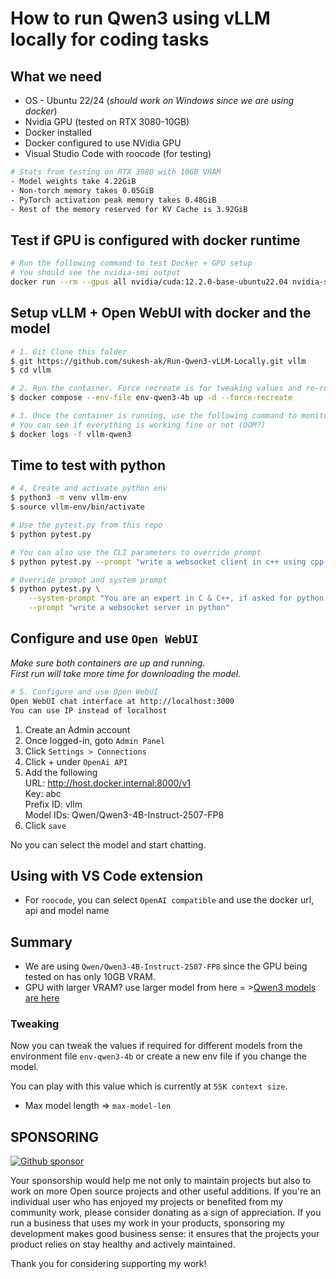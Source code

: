 # How to run Qwen3 using vLLM locally for coding tasks

## What we need
- OS - Ubuntu 22/24 (_should work on Windows since we are using docker_)
- Nvidia GPU (tested on RTX 3080-10GB)
- Docker installed
- Docker configured to use NVidia GPU
- Visual Studio Code with roocode (for testing)

```bash
# Stats from testing on RTX 3080 with 10GB VRAM
- Model weights take 4.22GiB
- Non-torch memory takes 0.05GiB
- PyTorch activation peak memory takes 0.48GiB
- Rest of the memory reserved for KV Cache is 3.92GiB
```

## Test if GPU is configured with docker runtime

```bash
# Run the following command to test Docker + GPU setup
# You should see the nvidia-smi output
docker run --rm --gpus all nvidia/cuda:12.2.0-base-ubuntu22.04 nvidia-smi
```

## Setup vLLM + Open WebUI with docker and the model

```bash
# 1. Git Clone this folder
$ git https://github.com/sukesh-ak/Run-Qwen3-vLLM-Locally.git vllm
$ cd vllm
```

```bash
# 2. Run the container. Force recreate is for tweaking values and re-running if required
$ docker compose --env-file env-qwen3-4b up -d --force-recreate
```

```bash
# 3. Once the container is running, use the following command to monitor the logs
# You can see if everything is working fine or not (OOM?)
$ docker logs -f vllm-qwen3
```

## Time to test with python

```bash
# 4. Create and activate python env
$ python3 -m venv vllm-env
$ source vllm-env/bin/activate

# Use the pytest.py from this repo
$ python pytest.py

# You can also use the CLI parameters to override prompt
$ python pytest.py --prompt "write a websocket client in c++ using cpp-httplib" 

# Override prompt and system prompt
$ python pytest.py \
	--system-prompt "You are an expert in C & C++, if asked for python, just say Python is a snake" \
	--prompt "write a websocket server in python"
```

## Configure and use `Open WebUI`
_Make sure both containers are up and running.  
First run will take more time for downloading the model._
```bash
# 5. Configure and use Open WebUI
Open WebUI chat interface at http://localhost:3000  
You can use IP instead of localhost
```

1. Create an Admin account
2. Once logged-in, goto `Admin Panel`
3. Click `Settings > Connections`
4. Click + under `OpenAi API`
5. Add the following  
URL: http://host.docker.internal:8000/v1   
Key: abc  
Prefix ID: vllm  
Model IDs: Qwen/Qwen3-4B-Instruct-2507-FP8
6. Click `save`

No you can select the model and start chatting.

## Using with VS Code extension
- For `roocode`, you can select `OpenAI compatible` and use the docker url, api and model name

## Summary
- We are using `Qwen/Qwen3-4B-Instruct-2507-FP8` since the GPU being tested on has only 10GB VRAM.  
- GPU with larger VRAM? use larger model from here = >[Qwen3 models are here](https://huggingface.co/Qwen)

### Tweaking
Now you can tweak the values if required for different models from the environment file `env-qwen3-4b` or create a new env file if you change the model.

You can play with this value which is currently at `55K context size`.
- Max model length => `max-model-len`


## SPONSORING
[![Github sponsor](https://img.shields.io/static/v1?label=Click%20here%20to%20Sponsor&message=%E2%9D%A4&logo=GitHub&color=%23FF007F&style=for-the-badge)](https://github.com/sponsors/sukesh-ak)  

Your sponsorship would help me not only to maintain projects but also to work on more Open source projects and other useful additions. If you're an individual user who has enjoyed my projects or benefited from my community work, please consider donating as a sign of appreciation. If you run a business that uses my work in your products, sponsoring my development makes good business sense: it ensures that the projects your product relies on stay healthy and actively maintained.

Thank you for considering supporting my work!